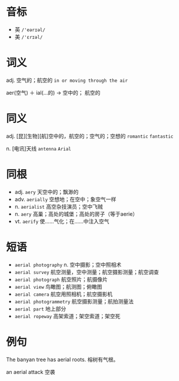 # 音标

- 英 `/'eərɪəl/`
- 美 `/'ɛrɪəl/`

# 词义

adj. 空气的；航空的
`in or moving through the air`



aer(空气) ＋ ial(…的) → 空中的； 航空的

# 同义

adj. [昆][生物][航]空中的，航空的；空气的；空想的
`romantic` `fantastic`

n. [电讯]天线
`antenna` `Arial`

# 同根

- adj. `aery` 天空中的；飘渺的
- adv. `aerially` 空想地；在空中；象空气一样
- n. `aerialist` 高空杂技演员；空中飞贼
- n. `aery` 高巢；高处的城堡；高处的房子（等于aerie）
- vt. `aerify` 使……气化；在……中注入空气

# 短语

- `aerial photography` n. 空中摄影；空中照相术
- `aerial survey` 航空测量，空中测量；航空摄影测量；航空调查
- `aerial photograph` 航空照片；航摄像片
- `aerial view` 鸟瞰图；航测图；俯瞰图
- `aerial camera` 航空用照相机；航空摄影机
- `aerial photogrammetry` 航空摄影测量；航拍测量法
- `aerial part` 地上部分
- `aerial ropeway` 高架索道；架空索道；架空死

# 例句

The banyan tree has aerial roots.
榕树有气根。

an aerial attack
空袭


